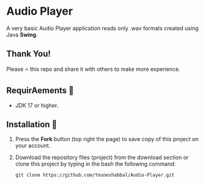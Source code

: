 # Audio Player
A very basic Audio Player application reads only .wav formats created using Java **Swing**. 

## Thank You!
Please ⭐️ this repo and share it with others to make more experience.

## RequirAements 🔧
* JDK 17 or higher.

## Installation 🔌
1. Press the **Fork** button (top right the page) to save copy of this project on your account.

2. Download the repository files (project) from the download section or clone this project by typing in the bash the following command:

       git clone https://github.com/Youneshabbal/Audio-Player.git
